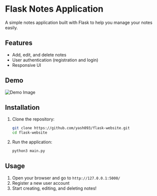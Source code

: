# Flask Notes Application

A simple notes application built with Flask to help you manage your notes easily.

## Features

- Add, edit, and delete notes
- User authentication (registration and login)
- Responsive UI

## Demo

![Demo Image](path_to_your_demo_image.gif)

## Installation

1. Clone the repository:
    ```sh
    git clone https://github.com/yash093/flask-website.git
    cd flask-website
    ```


5. Run the application:
    ```sh
    python3 main.py
    ```

## Usage

1. Open your browser and go to `http://127.0.0.1:5000/`
2. Register a new user account
3. Start creating, editing, and deleting notes!
